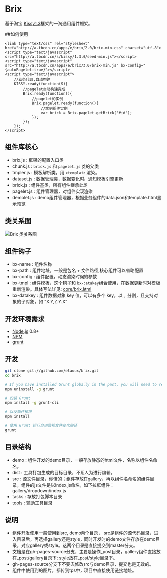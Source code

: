# Brix


基于淘宝 [Kissy1.3](http://kissyui.com)框架的一淘通用组件框架。

##如何使用

	<link type="text/css" rel="stylesheet" href="http://a.tbcdn.cn/apps/e/brix/2.0/brix-min.css" charset="utf-8">
	<script type="text/javascript" src="http://a.tbcdn.cn/s/kissy/1.3.0/seed-min.js"></script>
	<script type="text/javascript" src="http://a.tbcdn.cn/apps/e/brix/2.0/brix-min.js" bx-config="{autoPagelet:true}"></script>
	<script type="text/javascript">
		//业务代码,自动构建
		KISSY.ready(function(S){
			//pagelet自动构建完成
			Brix.ready(function(){
				//pagelet的实例
				Brix.pagelet.ready(function(){
					//拿到组件实例
					var brick = Brix.pagelet.getBrick('#id');
				});
			});
		});
	</script>


## 组件库核心

* brix.js : 框架的配置入口类
* chunk.js : `brick.js` 和 `pagelet.js` 类的父类
* tmpler.js : 模板解析类，用 `xtemplate` 渲染。
* dataset.js : 数据管理类，数据变化时，通知模板引擎更新
* brick.js : 组件基类，所有组件继承此类
* pagelet.js : 组件管理器，对组件实现渲染
* demolet.js : demo组件管理器，根据业务组件的data.json和template.html显示预览

## 类关系图

![Brix 类关系图](http://img02.taobaocdn.com/tps/i2/T1Wrg6Xk4hXXcMABjZ-1027-1025.png)

## 组件钩子

* bx-name : 组件名称
* bx-path : 组件地址，一般是包名 + 文件路径,核心组件可以省略配置
* bx-config : 组件配置，动态渲染时候的参数
* bx-tmpl : 组件模板，这个钩子和 `bx-datakey`组合使用，在数据更新时对模板重新渲染。具体写法详见: [core/brix.html](https://github.com/etaoux/brix/blob/master/demo/core/brix.html)
* bx-datakey : 组件数据对象 key 值，可以有多个 key，以 `,` 分割，且支持对象的子对象，如 “X.Y,Z.Y.X”


## 开发环境需求

* [Node.js](http://nodejs.org) 0.8+
* [NPM](https://npmjs.org)
* [grunt](https://github.com/cowboy/grunt)

## 开发

```bash
git clone git://github.com/etaoux/brix.git
cd brix

# If you have installed Grunt globally in the past, you will need to remove it first
npm uninstall -g grunt

# 安装 Grunt
npm install -g grunt-cli

# 以及插件模块
npm install

# 使用 Grunt 运行自动监视文件变化编译
grunt
```

## 目录结构
* demo : 组件开发的demo目录，一般存放静态的html文件，名称以组件名命名。
* dist : 工具打包生成的目标目录，不用人为进行编辑。
* src  : 源文件目录，你懂的；组件存放在gallery，再以组件名命名的组件目录，组件的js文件是以index.js命名，如下拉框组件：gallery/dropdown/index.js
* tasks : 存放打包脚本目录
* tools : 辅助工具目录

## 说明
* 组件开发使用一般使用到src, demo两个目录， src是组件的源代码目录，进入目录后，再选择gallery还是style，同时开发时的demo文件存放在demo目录，对应gallery或style。这两个目录是直接提交到master分支。
* 文档是在gh-pages-source分支，主要是操作_post目录，gallery组件直接放在_post/gallery目录下; style放在_post/style目录下。
* gh-pages-source分支下不要去修改src与demo目录，提交也是无效的。
* 组件中使用到的图片，都传到tps中，项目中直接使用链接地址。






